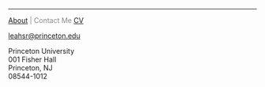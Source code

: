 <hr>

<span class="credits left" style="color:#888"> <a href="https://leahrosenstiel.github.io">About</a> | 
            Contact Me
            <a href="https://leahrosenstiel.github.io/Rosenstiel_Current_CV.pdf">CV</a>

leahsr@princeton.edu 

Princeton University <br />
001 Fisher Hall <br />
Princeton, NJ <br />
08544-1012
